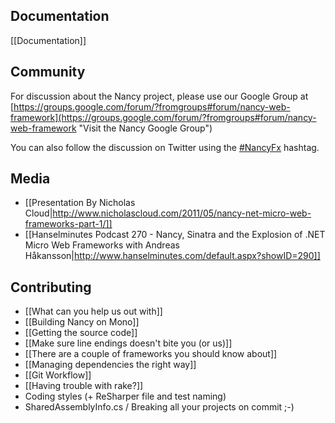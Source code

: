 ## Documentation

[[Documentation]]

## Community
For discussion about the Nancy project, please use our Google Group at [https://groups.google.com/forum/?fromgroups#forum/nancy-web-framework](https://groups.google.com/forum/?fromgroups#forum/nancy-web-framework "Visit the Nancy Google Group")

You can also follow the discussion on Twitter using the [#NancyFx](http://search.twitter.com/search?q=%23Nancyfx) hashtag.

## Media
* [[Presentation By Nicholas Cloud|http://www.nicholascloud.com/2011/05/nancy-net-micro-web-frameworks-part-1/]]
* [[Hanselminutes Podcast 270 - Nancy, Sinatra and the Explosion of .NET Micro Web Frameworks with Andreas 
Håkansson|http://www.hanselminutes.com/default.aspx?showID=290]]

## Contributing

* [[What can you help us out with]]
* [[Building Nancy on Mono]]
* [[Getting the source code]]
* [[Make sure line endings doesn't bite you (or us)]]
* [[There are a couple of frameworks you should know about]]
* [[Managing dependencies the right way]]
* [[Git Workflow]]
* [[Having trouble with rake?]]
* Coding styles (+ ReSharper file and test naming)
* SharedAssemblyInfo.cs / Breaking all your projects on commit ;-)